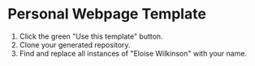 # Personal Webpage Template

1. Click the green "Use this template" button.
2. Clone your generated repository.
3. Find and replace all instances of "Eloise Wilkinson" with your name.
